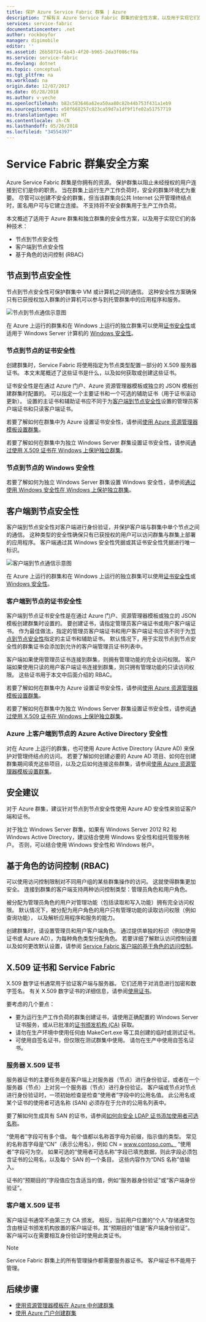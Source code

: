 ```yaml
---
title: 保护 Azure Service Fabric 群集 | Azure
description: 了解有关 Azure Service Fabric 群集的安全性方案，以及用于实现它们的各种技术。
services: service-fabric
documentationcenter: .net
author: rockboyfor
manager: digimobile
editor: ''
ms.assetid: 26b58724-6a43-4f20-b965-2da3f086cf8a
ms.service: service-fabric
ms.devlang: dotnet
ms.topic: conceptual
ms.tgt_pltfrm: na
ms.workload: na
origin.date: 12/07/2017
ms.date: 05/28/2018
ms.author: v-yeche
ms.openlocfilehash: b82c583646a62ea50aa80c82b44b753f431a1eb9
ms.sourcegitcommit: e50f668257c023ca59d7a1df9f1fe02a51757719
ms.translationtype: HT
ms.contentlocale: zh-CN
ms.lasthandoff: 05/26/2018
ms.locfileid: "34554397"
---
```

# <a name="service-fabric-cluster-security-scenarios"></a>Service Fabric 群集安全方案
Azure Service Fabric 群集是你拥有的资源。 保护群集以阻止未经授权的用户连接到它们是你的职责。 当在群集上运行生产工作负荷时，安全的群集环境尤为重要。 尽管可以创建不安全的群集，但当该群集向公共 Internet 公开管理终结点时，匿名用户可与它建立连接。 不支持将不安全群集用于生产工作负荷。 

本文概述了适用于 Azure 群集和独立群集的安全性方案，以及用于实现它们的各种技术：

* 节点到节点安全性
* 客户端到节点安全性
* 基于角色的访问控制 (RBAC)

## <a name="node-to-node-security"></a>节点到节点安全性
节点到节点安全性可保护群集中 VM 或计算机之间的通信。 这种安全性方案确保只有已获授权加入群集的计算机可以参与到托管群集中的应用程序和服务。

![节点到节点通信示意图][Node-to-Node]

在 Azure 上运行的群集和在 Windows 上运行的独立群集可以使用[证书安全性](https://msdn.microsoft.com/library/ff649801.aspx)或适用于 Windows Server 计算机的 [Windows 安全性](https://msdn.microsoft.com/library/ff649396.aspx)。

### <a name="node-to-node-certificate-security"></a>节点到节点的证书安全性
创建群集时，Service Fabric 将使用指定为节点类型配置一部分的 X.509 服务器证书。 本文末尾概述了这些证书是什么，以及如何获取或创建这些证书。

证书安全性是在通过 Azure 门户、Azure 资源管理器模板或独立的 JSON 模板创建群集时配置的。 可以指定一个主要证书和一个可选的辅助证书（用于证书滚动更新）。 设置的主证书和辅助证书应不同于为[客户端到节点安全性](#client-to-node-security)设置的管理员客户端证书和只读客户端证书。

若要了解如何在群集中为 Azure 设置证书安全性，请参阅[使用 Azure 资源管理器模板设置群集](service-fabric-cluster-creation-via-arm.md)。

若要了解如何在群集中为独立 Windows Server 群集设置证书安全性，请参阅[通过使用 X.509 证书在 Windows 上保护独立群集](service-fabric-windows-cluster-x509-security.md)。

### <a name="node-to-node-windows-security"></a>节点到节点的 Windows 安全性
若要了解如何为独立 Windows Server 群集设置 Windows 安全性，请参阅[通过使用 Windows 安全性在 Windows 上保护独立群集](service-fabric-windows-cluster-windows-security.md)。

## <a name="client-to-node-security"></a>客户端到节点安全性
客户端到节点安全性对客户端进行身份验证，并保护客户端与群集中单个节点之间的通信。 这种类型的安全性确保只有已获授权的用户可以访问群集与群集上部署的应用程序。 客户端通过其 Windows 安全性凭据或其证书安全性凭据进行唯一标识。

![客户端到节点通信示意图][Client-to-Node]

在 Azure 上运行的群集和在 Windows 上运行的独立群集可以使用[证书安全性](https://msdn.microsoft.com/library/ff649801.aspx)或 [Windows 安全性](https://msdn.microsoft.com/library/ff649396.aspx)。

### <a name="client-to-node-certificate-security"></a>客户端到节点的证书安全性
客户端到节点证书安全性是在通过 Azure 门户、资源管理器模板或独立的 JSON 模板创建群集时设置的。 要创建证书，请指定管理员客户端证书或用户客户端证书。 作为最佳做法，指定的管理员客户端证书和用户客户端证书应该不同于为[节点到节点安全性](#node-to-node-security)指定的主证书和辅助证书。 默认情况下，用于实现节点到节点安全性的群集证书会添加到允许的客户端管理员证书列表中。

客户端如果使用管理员证书连接到群集，则拥有管理功能的完全访问权限。 客户端如果使用只读的用户客户端证书连接到群集，则只拥有管理功能的只读访问权限。 这些证书用于本文中后面介绍的 RBAC。

若要了解如何在群集中为 Azure 设置证书安全性，请参阅[使用 Azure 资源管理器模板设置群集](service-fabric-cluster-creation-via-arm.md)。

若要了解如何在群集中为独立 Windows Server 群集设置证书安全性，请参阅[通过使用 X.509 证书在 Windows 上保护独立群集](service-fabric-windows-cluster-x509-security.md)。

### <a name="client-to-node-azure-active-directory-security-on-azure"></a>Azure 上客户端到节点的 Azure Active Directory 安全性
对在 Azure 上运行的群集，也可使用 Azure Active Directory (Azure AD) 来保护对管理终结点的访问。 若要了解如何创建必要的 Azure AD 项目、如何在创建群集期间填充这些项目，以及之后如何连接这些群集，请参阅[使用 Azure 资源管理器模板设置群集](service-fabric-cluster-creation-via-arm.md)。

## <a name="security-recommendations"></a>安全建议
对于 Azure 群集，建议针对节点到节点安全性使用 Azure AD 安全性来验证客户端和证书。

对于独立 Windows Server 群集，如果有 Windows Server 2012 R2 和 Windows Active Directory，建议结合使用 Windows 安全性和组托管服务帐户。 否则，可以结合使用 Windows 安全性和 Windows 帐户。

## <a name="role-based-access-control-rbac"></a>基于角色的访问控制 (RBAC)
可以使用访问控制限制对不同用户组的某些群集操作的访问。 这就使得群集更加安全。 连接到群集的客户端支持两种访问控制类型：管理员角色和用户角色。

被分配为管理员角色的用户对管理功能（包括读取和写入功能）拥有完全访问权限。 默认情况下，被分配为用户角色的用户只有管理功能的读取访问权限（例如查询功能）， 以及解析应用程序和服务的能力。

创建群集时，请设置管理员和用户客户端角色。 通过提供单独的标识（例如使用证书或 Azure AD），为每种角色类型分配角色。 若要详细了解默认访问控制设置以及如何更改默认设置，请参阅 [Service Fabric 客户端的基于角色的访问控制](service-fabric-cluster-security-roles.md)。

## <a name="x509-certificates-and-service-fabric"></a>X.509 证书和 Service Fabric
X.509 数字证书通常用于验证客户端与服务器。 它们还用于对消息进行加密和数字签名。 有关 X.509 数字证书的详细信息，请参阅[使用证书](http://msdn.microsoft.com/library/ms731899.aspx)。

要考虑的几个要点：

* 要为运行生产工作负荷的群集创建证书，请使用正确配置的 Windows Server 证书服务，或从已批准的[证书颁发机构 (CA)](https://en.wikipedia.org/wiki/Certificate_authority) 获取。
* 请勿在生产环境中使用任何由 MakeCert.exe 等工具创建的临时或测试证书。
* 可使用自签名证书，但仅限在测试群集中使用。 请勿在生产中使用自签名证书。

### <a name="server-x509-certificates"></a>服务器 X.509 证书
服务器证书的主要任务是在客户端上对服务器（节点）进行身份验证，或者在一个服务器（节点）上对另一个服务器（节点）进行身份验证。 客户端或节点对节点进行身份验证时，一项初始检查是检查“使用者”字段中的公用名值。 此公用名或某个证书的使用者可选名称 (SAN) 必须存在于允许的公用名列表中。

要了解如何生成具有 SAN 的证书，请参阅[如何向安全 LDAP 证书添加使用者可选名称](http://support.microsoft.com/kb/931351)。

“使用者”字段可有多个值。 每个值都以名称首字母为前缀，指示值的类型。 常见的名称首字母是“CN”（表示公用名），例如 CN = www.contoso.com。 “使用者”字段可为空。 如果可选的“使用者可选名称”字段已填充数据，则此字段必须包含证书的公用名，以及每个 SAN 的一个条目。 这些内容作为“DNS 名称”值输入。

证书的“预期目的”字段值应包含适当的值，例如“服务器身份验证”或“客户端身份验证”。

### <a name="client-x509-certificates"></a>客户端 X.509 证书
客户端证书通常不由第三方 CA 颁发。 相反，当前用户位置的“个人”存储通常包含由根证书颁发机构放置的客户端证书，其“预期目的”值是“客户端身份验证”。 客户端可以在需要相互身份验证时使用此类证书。

> [!NOTE]
> Service Fabric 群集上的所有管理操作都需要服务器证书。 客户端证书不能用于管理。

## <a name="next-steps"></a>后续步骤
* [使用资源管理器模板在 Azure 中创建群集](service-fabric-cluster-creation-via-arm.md) 
* [使用 Azure 门户创建群集](service-fabric-cluster-creation-via-portal.md)

<!--Image references-->
[Node-to-Node]: ./media/service-fabric-cluster-security/node-to-node.png
[Client-to-Node]: ./media/service-fabric-cluster-security/client-to-node.png

<!--Update_Description: update meta properties -->